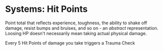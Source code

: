 # Systems: Hit Points

Point total that reflects experience, toughness, the ability to shake off damage, resist bumps and bruises, and so on - an *abstract* representation. Loosing HP doesn't necessarily mean taking actual physical damage.

Every 5 Hit Points of damage you take triggers a Trauma Check